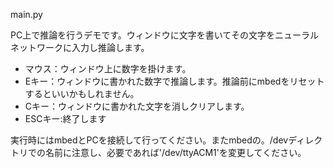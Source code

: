main.py

PC上で推論を行うデモです。ウィンドウに文字を書いてその文字をニューラルネットワークに入力し推論します。
- マウス：ウィンドウ上に数字を掛けます。
- Eキー：ウィンドウに書かれた数字で推論します。推論前にmbedをリセットするといいかもしれません。
- Cキー：ウィンドウに書かれた文字を消しクリアします。
- ESCキー:終了します

実行時にはmbedとPCを接続して行ってください。またmbedの。/devディレクトリでの名前に注意し、必要であれば'/dev/ttyACM1'を変更してください。
